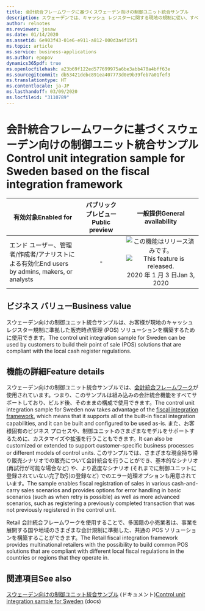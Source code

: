 ```yaml
---
title: 会計統合フレームワークに基づくスウェーデン向けの制御ユニット統合サンプル
description: スウェーデンでは、キャッシュ レジスターに関する現地の規制に従い、すべての小売販売を、統合型の会計デバイス (制御ユニット) を備えたキャッシュ レジスターに登録する必要があります。 スウェーデン向けの制御ユニット統合サンプルでは、スウェーデンの市場で利用できる一般的な会計デバイス モデルの 1 つがサポートされています。 このサンプルは Retail SDK の一部であり、会計統合フレームワークを拡張するものです。
author: relnotes
ms.reviewer: josaw
ms.date: 01/14/2020
ms.assetid: 6e903f43-01e6-e911-a812-000d3a4f15f1
ms.topic: article
ms.service: business-applications
ms.author: epopov
dynamics365pdf: true
ms.openlocfilehash: a23b69f122ed577699975a6be3abb470a4bff63e
ms.sourcegitcommit: db53421debc891ea407773d0e9b39feb7a01fef3
ms.translationtype: HT
ms.contentlocale: ja-JP
ms.lasthandoff: 03/09/2020
ms.locfileid: "3110789"
---
```

# <a name="control-unit-integration-sample-for-sweden-based-on-the-fiscal-integration-framework"></a><span data-ttu-id="5fff2-105">会計統合フレームワークに基づくスウェーデン向けの制御ユニット統合サンプル</span><span class="sxs-lookup"><span data-stu-id="5fff2-105">Control unit integration sample for Sweden based on the fiscal integration framework</span></span> 


| <span data-ttu-id="5fff2-106">有効対象</span><span class="sxs-lookup"><span data-stu-id="5fff2-106">Enabled for</span></span>    |  <span data-ttu-id="5fff2-107">パブリック プレビュー</span><span class="sxs-lookup"><span data-stu-id="5fff2-107">Public preview</span></span> | <span data-ttu-id="5fff2-108">一般提供</span><span class="sxs-lookup"><span data-stu-id="5fff2-108">General availability</span></span> | 
| ---------- | :----------: |:----------: |
|<span data-ttu-id="5fff2-109">エンド ユーザー、管理者/作成者/アナリストによる有効化</span><span class="sxs-lookup"><span data-stu-id="5fff2-109">End users by admins, makers, or analysts</span></span>|-| <span data-ttu-id="5fff2-110">![この機能はリリース済みです。](/dynamics365-release-plan/media/green-checkmark.png "この機能はリリース済みです。")</span><span class="sxs-lookup"><span data-stu-id="5fff2-110">![This feature is released.](/dynamics365-release-plan/media/green-checkmark.png "This feature is released.")</span></span> <span data-ttu-id="5fff2-111">2020 年 1 月 3 日</span><span class="sxs-lookup"><span data-stu-id="5fff2-111">Jan 3, 2020</span></span>|


## <a name="business-value"></a><span data-ttu-id="5fff2-112">ビジネス バリュー</span><span class="sxs-lookup"><span data-stu-id="5fff2-112">Business value</span></span>
<!-- bv start -->
<span data-ttu-id="5fff2-113">スウェーデン向けの制御ユニット統合サンプルは、お客様が現地のキャッシュ レジスター規制に準拠した販売時点管理 (POS) ソリューションを構築するために使用できます。</span><span class="sxs-lookup"><span data-stu-id="5fff2-113">The control unit integration sample for Sweden can be used by customers to build their point of sale (POS) solutions that are compliant with the local cash register regulations.</span></span>
<!-- bv end -->



## <a name="feature-details"></a><span data-ttu-id="5fff2-114">機能の詳細</span><span class="sxs-lookup"><span data-stu-id="5fff2-114">Feature details</span></span>
<!--feature detail start -->
<span data-ttu-id="5fff2-115">スウェーデン向けの制御ユニット統合サンプルでは、[会計統合フレームワーク](https://docs.microsoft.com/dynamics365/retail/localizations/fiscal-integration-for-retail-channel)が使用されています。つまり、このサンプルは組み込みの会計統合機能をすべてサポートしており、ビルド後、そのままの構成で使用できます。</span><span class="sxs-lookup"><span data-stu-id="5fff2-115">The control unit integration sample for Sweden now takes advantage of the [fiscal integration framework](https://docs.microsoft.com/dynamics365/retail/localizations/fiscal-integration-for-retail-channel), which means that it supports all of the built-in fiscal integration capabilities, and it can be built and configured to be used as-is.</span></span> <span data-ttu-id="5fff2-116">また、お客様固有のビジネス プロセスや、制御ユニットのさまざまなモデルをサポートするために、カスタマイズや拡張を行うこともできます。</span><span class="sxs-lookup"><span data-stu-id="5fff2-116">It can also be customized or extended to support customer-specific business processes or different models of control units.</span></span> <span data-ttu-id="5fff2-117">このサンプルでは、さまざまな現金持ち帰り販売シナリオでの販売について会計統合を行うことができ、基本的なシナリオ (再試行が可能な場合など) や、より高度なシナリオ (それまでに制御ユニットに登録されていない完了取引の登録など) でのエラー処理オプションも用意されています。</span><span class="sxs-lookup"><span data-stu-id="5fff2-117">The sample enables fiscal registration of sales in various cash-and-carry sales scenarios and provides options for error handling in basic scenarios (such as when retry is possible) as well as more advanced scenarios, such as registering a previously completed transaction that was not previously registered in the control unit.</span></span>

<span data-ttu-id="5fff2-118">Retail 会計統合フレームワークを使用することで、多国籍の小売業者は、事業を展開する国や地域のさまざまな会計規制に準拠した、共通の POS ソリューションを構築することができます。</span><span class="sxs-lookup"><span data-stu-id="5fff2-118">The Retail fiscal integration framework provides multinational retailers with the possibility to build common POS solutions that are compliant with different local fiscal regulations in the countries or regions that they operate in.</span></span>
<!--feature detail end -->










## <a name="see-also"></a><span data-ttu-id="5fff2-119">関連項目</span><span class="sxs-lookup"><span data-stu-id="5fff2-119">See also</span></span>

<span data-ttu-id="5fff2-120">[スウェーデン向けの制御ユニット統合サンプル](https://docs.microsoft.com/dynamics365/retail/localizations/emea-swe-fi-sample) (ドキュメント)</span><span class="sxs-lookup"><span data-stu-id="5fff2-120">[Control unit integration sample for Sweden](https://docs.microsoft.com/dynamics365/retail/localizations/emea-swe-fi-sample) (docs)</span></span>
